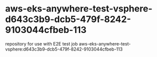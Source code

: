 # aws-eks-anywhere-test-vsphere-d643c3b9-dcb5-479f-8242-9103044cfbeb-113
repository for use with E2E test job aws-eks-anywhere-test-vsphere:d643c3b9-dcb5-479f-8242-9103044cfbeb-113
